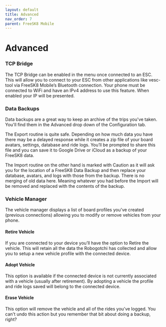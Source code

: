 ```yaml
---
layout: default
title: Advanced
nav_order: 7
parent: FreeSK8 Mobile
---
```


# Advanced

### TCP Bridge

The TCP Bridge can be enabled in the menu once connected to an ESC. This will allow you to connect to your ESC from other applications like vesc-tool via FreeSK8 Mobile’s Bluetooth connection. Your phone must be connected to WiFi and have an IPv4 address to use this feature. When enabled your IP will be presented.

### Data Backups

Data backups are a great way to keep an archive of the trips you've taken. You'll find them in the Advanced drop down of the Configuration tab.

The Export routine is quite safe. Depending on how much data you have there may be a delayed response while it creates a zip file of your board avatars, settings, database and ride logs. You’ll be prompted to share this file and you can save it to Google Drive or iCloud as a backup of your FreeSK8 data.

The Import routine on the other hand is marked with Caution as it will ask you for the location of a FreeSK8 Data Backup and then replace your database, avatars, and logs with those from the backup. There is no merging of old data here. Meaning whatever you had before the Import will be removed and replaced with the contents of the backup.

### Vehicle Manager

The vehicle manager displays a list of board profiles you've created (previous connections) allowing you to modify or remove vehicles from your phone.

#### Retire Vehicle
If you are connected to your device you’ll have the option to Retire the vehicle. This will retain all the data the Robogotchi has collected and allow you to setup a new vehicle profile with the connected device.

#### Adopt Vehicle
This option is available if the connected device is not currently associated with a vehicle (usually after retirement). By adopting a vehicle the profile and ride logs saved will belong to the connected device.

#### Erase Vehicle
This option will remove the vehicle and all of the rides you’ve logged. You can't undo this action but you remember that bit about doing a backup, right?
